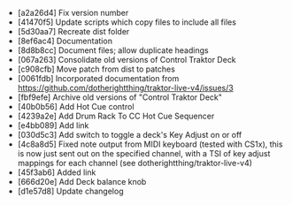 * [a2a26d4] Fix version number
* [41470f5] Update scripts which copy files to include all files
* [5d30aa7] Recreate dist folder
* [8ef6ac4] Documentation
* [8d8b8cc] Document files; allow duplicate headings
* [067a263] Consolidate old versions of Control Traktor Deck
* [c908cfb] Move patch from dist to patches
* [0061fdb] Incorporated documentation from https://github.com/dotherightthing/traktor-live-v4/issues/3
* [fbf9efe] Archive old versions of "Control Traktor Deck"
* [40b0b56] Add Hot Cue control
* [4239a2e] Add Drum Rack To CC Hot Cue Sequencer
* [e4bb089] Add link
* [030d5c3] Add switch to toggle a deck's Key Adjust on or off
* [4c8a8d5] Fixed note output from MIDI keyboard (tested with CS1x), this is now just sent out on the specified channel, with a TSI of key adjust mappings for each channel (see dotherightthing/traktor-live-v4)
* [45f3ab6] Added link
* [666d20e] Add Deck balance knob
* [d1e57d8] Update changelog
